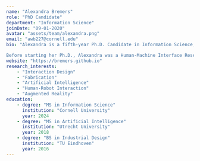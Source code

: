 ```yaml
---
name: "Alexandra Bremers"
role: "PhD Candidate" 
department: "Information Science"
joinDate: "09-01-2020" 
avatar: "assets/team/alexandra.png"
email: "awb227@cornell.edu"
bio: "Alexandra is a fifth-year Ph.D. Candidate in Information Science, specializing in interaction design for collaborative machines. She holds an M.S. in Artificial Intelligence from Utrecht University (2018) and a B.S. in Industrial Design from Eindhoven University of Technology (2016).

Before starting her Ph.D., Alexandra was a Human-Machine Interface Researcher at Jaguar Land Rover in the UK (2017–2020). Her research internship experience includes Walt Disney Imagineering (2025), Accenture Labs (2023), Toyota Research Institute (2021), and National Taiwan University (2017)." 
website: "https://bremers.github.io"
research_interests: 
    - "Interaction Design" 
    - "Fabrication" 
    - "Artificial Intelligence"
    - "Human-Robot Interaction" 
    - "Augmented Reality" 
education:
    - degree: "MS in Information Science"
      institution: "Cornell University"
      year: 2024
    - degree: "MS in Artificial Intelligence"
      institution: "Utrecht University"
      year: 2018
    - degree: "BS in Industrial Design"
      institution: "TU Eindhoven"
      year: 2016
---
```

